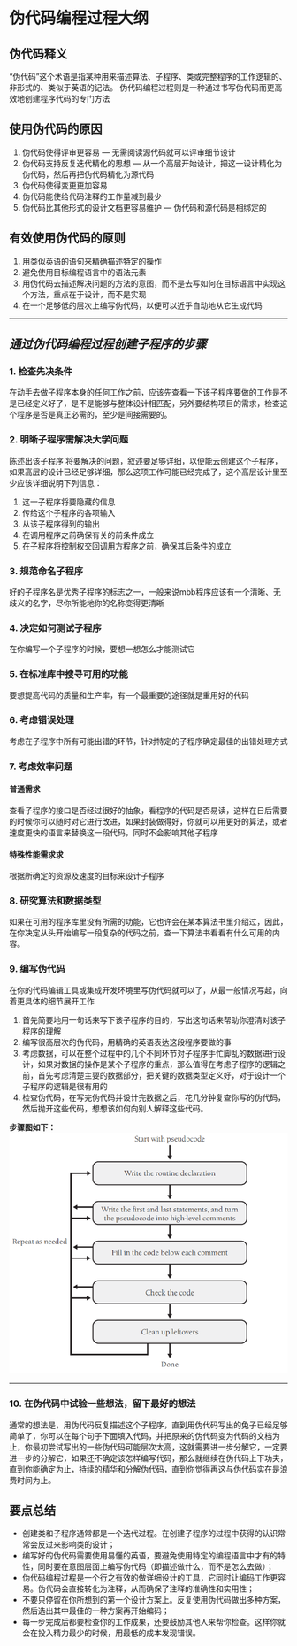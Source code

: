 # 伪代码编程过程大纲
## 伪代码释义

“伪代码”这个术语是指某种用来描述算法、子程序、类或完整程序的工作逻辑的、非形式的、类似于英语的记法。
伪代码编程过程则是一种通过书写伪代码而更高效地创建程序代码的专门方法

## 使用伪代码的原因
1. 伪代码使得评审更容易 — 无需阅读源代码就可以评审细节设计
2. 伪代码支持反复迭代精化的思想 — 从一个高层开始设计，把这一设计精化为伪代码，然后再把伪代码精化为源代码
3. 伪代码使得变更更加容易
4. 伪代码能使给代码注释的工作量减到最少
5. 伪代码比其他形式的设计文档更容易维护 — 伪代码和源代码是相绑定的

## 有效使用伪代码的原则

1. 用类似英语的语句来精确描述特定的操作
2. 避免使用目标编程语言中的语法元素
3. 用伪代码去描述解决问题的方法的意图，而不是去写如何在目标语言中实现这个方法，重点在于设计，而不是实现
4. 在一个足够低的层次上编写伪代码，以便可以近乎自动地从它生成代码
   


---

## *通过伪代码编程过程创建子程序的步骤*

### 1. 检查先决条件
在动手去做子程序本身的任何工作之前，应该先查看一下该子程序要做的工作是不是已经定义好了，是不是能够与整体设计相匹配，另外要结构项目的需求，检查这个程序是否是真正必需的，至少是间接需要的。

### 2. 明晰子程序需解决大学问题
陈述出该子程序 将要解决的问题，叙述要足够详细，以便能云创建这个子程序，如果高层的设计已经足够详细，那么这项工作可能已经完成了，这个高层设计里至少应该详细说明下列信息：

1. 这一子程序将要隐藏的信息
2. 传给这个子程序的各项输入
3. 从该子程序得到的输出
4. 在调用程序之前确保有关的前条件成立
5. 在子程序将控制权交回调用方程序之前，确保其后条件的成立


### 3. 规范命名子程序
好的子程序名是优秀子程序的标志之一，一般来说mbb程序应该有一个清晰、无歧义的名字，尽你所能地你的名称变得更清晰

### 4. 决定如何测试子程序
在你编写一个子程序的时候，要想一想怎么才能测试它

### 5. 在标准库中搜寻可用的功能
要想提高代码的质量和生产率，有一个最重要的途径就是重用好的代码

### 6. 考虑错误处理
考虑在子程序中所有可能出错的环节，针对特定的子程序确定最佳的出错处理方式

### 7. 考虑效率问题
#### 普通需求
查看子程序的接口是否经过很好的抽象，看程序的代码是否易读，这样在日后需要的时候你可以随时对它进行改进，如果封装做得好，你就可以用更好的算法，或者速度更快的语言来替换这一段代码，同时不会影响其他子程序

#### 特殊性能需求求
根据所确定的资源及速度的目标来设计子程序

### 8. 研究算法和数据类型
如果在可用的程序库里没有所需的功能，它也许会在某本算法书里介绍过，因此，在你决定从头开始编写一段复杂的代码之前，查一下算法书看看有什么可用的内容。

### 9. 编写伪代码
在你的代码编辑工具或集成开发环境里写伪代码就可以了，从最一般情况写起，向着更具体的细节展开工作

1. 首先简要地用一句话来写下该子程序的目的，写出这句话来帮助你澄清对该子程序的理解
2. 编写很高层次的伪代码，用精确的英语表达这段程序要做的事
3. 考虑数据，可以在整个过程中的几个不同环节对子程序手忙脚乱的数据进行设计，如果对数据的操作是某个子程序的重点，那么值得在考虑子程序的逻辑之前，首先考虑清楚主要的数据部分，把关键的数据类型定义好，对于设计一个子程序的逻辑是很有用的
4. 检查伪代码，在写完伪代码并设计完数据之后，花几分钟复查你写的伪代码，然后抛开这些代码，想想该如何向别人解释这些代码。

**步骤图如下：**
![这是图片](/ppp.png)


---



### 10. 在伪代码中试验一些想法，留下最好的想法
通常的想法是，用伪代码反复描述这个子程序，直到用伪代码写出的兔子已经足够简单了，你可以在每个句子下面填入代码，并把原来的伪代码变为代码的文档为止，你最初尝试写出的一些伪代码可能层次太高，这就需要进一步分解它，一定要进一步的分解它，如果还不确定该怎样编写代码，那么就继续在伪代码上下功夫，直到你能确定为止，持续的精华和分解伪代码，直到你觉得再这与伪代码实在是浪费时间为止。

## 要点总结
* 创建类和子程序通常都是一个迭代过程。在创建子程序的过程中获得的认识常常会反过来影响类的设计；
* 编写好的伪代码需要使用易懂的英语，要避免使用特定的编程语言中才有的特性，同时要在意图层面上编写伪代码（即描述做什么，而不是怎么去做）；
* 伪代码编程过程是一个行之有效的做详细设计的工具，它同时让编码工作更容易。伪代码会直接转化为注释，从而确保了注释的准确性和实用性；
* 不要只停留在你所想到的第一个设计方案上。反复使用伪代码做出多种方案，然后选出其中最佳的一种方案再开始编码；
* 每一步完成后都要检查你的工作成果，还要鼓励其他人来帮你检查。这样你就会在投入精力最少的时候，用最低的成本发现错误。
